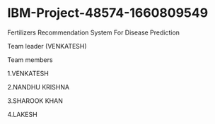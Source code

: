 # IBM-Project-48574-1660809549
Fertilizers Recommendation System For Disease Prediction

Team leader (VENKATESH)

Team members

1.VENKATESH

2.NANDHU KRISHNA

3.SHAROOK KHAN

4.LAKESH
